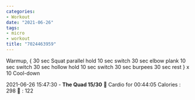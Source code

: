 ```yaml
---
categories:
- Workout
date: "2021-06-26"
tags:
- micro
- workout
title: "7024463959"
---
```


Warmup, { 30 sec Squat parallel hold 10 sec switch 30 sec elbow plank 10 sec switch 30 sec hollow hold 10 sec switch 30 sec burpees 30 sec rest } x 10 Cool-down

2021-06-26 15:47:30 - **The Quad 15/30** 🤸 Cardio for 00:44:05 Calories : 298 💓 : 122
